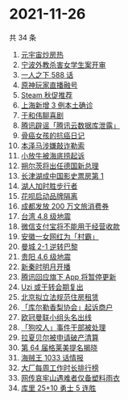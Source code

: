# 2021-11-26

共 34 条

<!-- BEGIN -->
<!-- 最后更新时间 Fri Nov 26 2021 17:07:07 GMT+0800 (China Standard Time) -->

1. [元宇宙炒房热](https://www.zhihu.com/search?q=元宇宙)
1. [宁波外教杀害女学生案开审](https://www.zhihu.com/search?q=宁波外教)
1. [一人之下 588 话](https://www.zhihu.com/search?q=一人之下)
1. [原神玩家直播融号](https://www.zhihu.com/search?q=原神)
1. [Steam 秋促推荐](https://www.zhihu.com/search?q=steam)
1. [上海新增 3 例本土确诊](https://www.zhihu.com/search?q=上海疫情)
1. [于和伟聊喜剧](https://www.zhihu.com/search?q=一年一度喜剧大赛)
1. [腾讯辟谣「腾讯云数据库泄露」](https://www.zhihu.com/search?q=腾讯)
1. [骨癌女孩的抗癌日记](https://www.zhihu.com/search?q=骨癌女孩)
1. [本泽马涉嫌敲诈勒索](https://www.zhihu.com/search?q=本泽马)
1. [小放牛被海底捞起诉](https://www.zhihu.com/search?q=小放牛)
1. [朔尔茨将出任德国新总理](https://www.zhihu.com/search?q=朔尔茨)
1. [长津湖成中国影史票房第 1](https://www.zhihu.com/search?q=长津湖)
1. [湖人加时胜步行者](https://www.zhihu.com/search?q=湖人)
1. [花呗启动品牌隔离](https://www.zhihu.com/search?q=花呗)
1. [成都发放 200 万文旅消费券](https://www.zhihu.com/search?q=成都旅游)
1. [台湾 4.8 级地震](https://www.zhihu.com/search?q=台湾地震)
1. [微信支付宝将不能用于经营收款](https://www.zhihu.com/search?q=支付宝)
1. [安徽一女网红为「村霸」](https://www.zhihu.com/search?q=村霸女网红)
1. [曼城 2-1 逆转巴黎](https://www.zhihu.com/search?q=曼城)
1. [贵阳 4.6 级地震](https://www.zhihu.com/search?q=贵阳地震)
1. [新秦时明月开播](https://www.zhihu.com/search?q=新秦时明月)
1. [腾讯回应旗下 App 将暂停更新](https://www.zhihu.com/search?q=腾讯)
1. [Uzi 或于转会期复出](https://www.zhihu.com/search?q=uzi)
1. [北京拟立法规范住房租赁](https://www.zhihu.com/search?q=北京租房)
1. [「库尔勒香梨协会」起诉商户](https://www.zhihu.com/search?q=库尔勒香梨)
1. [欧冠曼联小组头名出线](https://www.zhihu.com/search?q=曼联)
1. [「狗咬人」事件干部被处理](https://www.zhihu.com/search?q=狗咬人)
1. [拉夏贝尔被申请破产清算](https://www.zhihu.com/search?q=拉夏贝尔)
1. [第 64 届格莱美提名揭晓](https://www.zhihu.com/search?q=格莱美)
1. [海贼王 1033 话情报](https://www.zhihu.com/search?q=海贼王)
1. [大厂每周工作时长排行榜](https://www.zhihu.com/search?q=大厂工作时长)
1. [网传哀牢山遇难者仅备塑料雨衣](https://www.zhihu.com/search?q=云南哀牢山)
1. [库里 25+10 勇士 5 连胜](https://www.zhihu.com/search?q=勇士)

<!-- END -->
